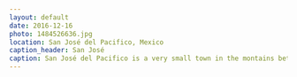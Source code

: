 ```yaml
---
layout: default
date: 2016-12-16
photo: 1484526636.jpg
location: San José del Pacifico, Mexico
caption_header: San José
caption: San José del Pacifico is a very small town in the montains between Oaxaca and Puerto Escondido. It is famous for the hikes around and the 'hongos' ;)
---
```

